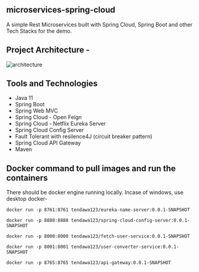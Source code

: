 ## microservices-spring-cloud

A simple Rest Microservices built with Spring Cloud, Spring Boot and other Tech Stacks for the demo.

## Project Architecture - 

![architecture](https://user-images.githubusercontent.com/8009104/215452205-6524145c-032e-4510-b41a-17bf450b6744.png)

## Tools and Technologies

- Java 11
- Spring Boot
- Spring Web MVC
- Spring Cloud - Open Feign
- Spring Cloud - Netflix Eureka Server
- Spring Cloud Config Server
- Fault Tolerant with resilence4J (circuit breaker pattern)
- Spring Cloud API Gateway
- Maven



## Docker command to pull images and run the containers

There should be docker engine running locally. Incase of windows, use desktop docker- 

```
docker run -p 8761:8761 tendawa123/eureka-name-server:0.0.1-SNAPSHOT

docker run -p 8888:8888 tendawa123/spring-cloud-config-server:0.0.1-SNAPSHOT

docker run -p 8000:8000 tendawa123/fetch-user-service:0.0.1-SNAPSHOT

docker run -p 8001:8001 tendawa123/user-converter-service:0.0.1-SNAPSHOT

docker run -p 8765:8765 tendawa123/api-gateway:0.0.1-SNAPSHOT

```

